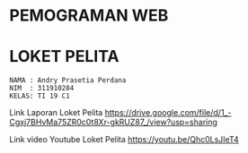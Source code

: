 # PEMOGRAMAN WEB
# LOKET PELITA

~~~
NAMA : Andry Prasetia Perdana
NIM  : 311910284
KELAS: TI 19 C1
~~~

Link Laporan Loket Pelita https://drive.google.com/file/d/1_-Cgxj7BHvMa75ZR0c0t8Xr-gkRUZ87_/view?usp=sharing
 
Link video Youtube Loket Pelita https://youtu.be/Qhc0LsJIeT4
